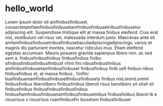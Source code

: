 # hello_world  
Lorem ipsum dolor sit amfinibusfinibuset, consectetamfiamfinibusfinibusetamfinibusfinibusetnibusfinibusetur adipiscing elit. Suspendisse tristique elit at massa finibus eleifend. Cras erat nisl, vestibulum vel risus vel, malesuada interdum justo. Maecenas ante sit amfamfinibusfinibusetnibusfinibusetiaculiadipiscingadipiscings.  varius   et magnis dis parturient montes, nascetur ridiculus mus. Etiam eleifend egestas accumsan. Mauris posuere gravida sapienpus  libero non.  ac  sed sem  a. finibusfinibusfinibus finibusfinibus finibu sfinibusfinibusfinibusfinibusf vfinii fini nibusfinibusfinibus amfinibusfinibusetamfinibusfinibuset finibusfinibus finib usfi finibus  nibus finibusfinibus
et,   at massa finibus ,  finifini busfinibuamamfinibusfinibusetfinibusfinibusets finibus nisLoremLoreml  finibusfinibus liberolibero 
  finibusfinibus  liberoli  risus berolibero sit sitsit sit
finibusfinibus finibusfinibusfinibusfinibus finibusfiamfinibusfinibusetamfinibusfinibusetnibus
finibusfinibus liberol    ib   e risusrisus  v risusrisus roamfinibusfin  ibusetam finibusfinibuset
